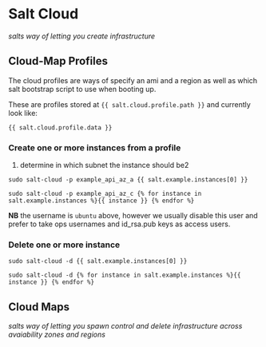 # Salt Cloud
*salts way of letting you create infrastructure*

## Cloud-Map Profiles

The cloud profiles are ways of specify an ami and a region as well as which salt bootstrap script to use when booting up.

These are profiles stored at `{{ salt.cloud.profile.path }}` and currently look like:

```
{{ salt.cloud.profile.data }}
```

### Create one or more instances from a profile

1. determine in which subnet the instance should be2

```
sudo salt-cloud -p example_api_az_a {{ salt.example.instances[0] }}
```

```
sudo salt-cloud -p example_api_az_c {% for instance in salt.example.instances %}{{ instance }} {% endfor %}
```

**NB** the username is `ubuntu` above, however we usually disable this user and prefer to take ops usernames and id_rsa.pub keys as access users.



### Delete one or more instance

```
sudo salt-cloud -d {{ salt.example.instances[0] }}
```

```
sudo salt-cloud -d {% for instance in salt.example.instances %}{{ instance }} {% endfor %}
```


## Cloud Maps
*salts way of letting you spawn control and delete infrastructure across avaiability zones and regions*